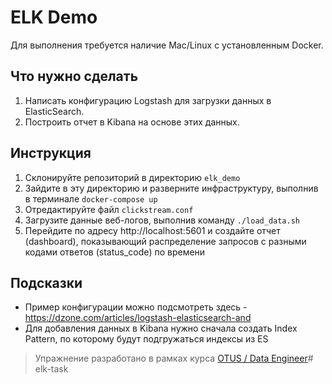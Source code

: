 # ELK Demo
Для выполнения требуется наличие Mac/Linux с установленным Docker.

## Что нужно сделать
1. Написать конфигурацию Logstash для загрузки данных в ElasticSearch.
1. Построить отчет в Kibana на основе этих данных.

## Инструкция
1. Склонируйте репозиторий в директорию `elk_demo`
1. Зайдите в эту директорию и разверните инфраструктуру, выполнив в терминале `docker-compose up`
1. Отредактируйте файл `clickstream.conf`
1. Загрузите данные веб-логов, выполнив команду `./load_data.sh`
1. Перейдите по адресу http://localhost:5601 и создайте отчет (dashboard), показывающий распределение запросов с разными кодами ответов (status_code) по времени

## Подсказки
- Пример конфигурации можно подсмотреть здесь - https://dzone.com/articles/logstash-elasticsearch-and
- Для добавления данных в Kibana нужно сначала создать Index Pattern, по которому будут подгружаться индексы из ES

> Упражнение разработано в рамках курса [OTUS / Data Engineer](https://otus.ru/lessons/data-engineer/)# elk-task
